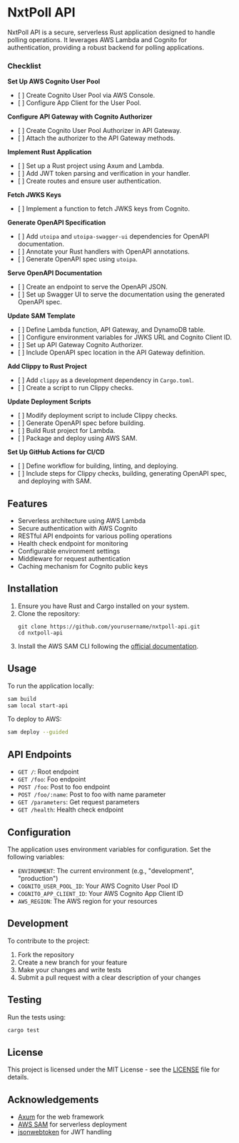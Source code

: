 # NxtPoll API

NxtPoll API is a secure, serverless Rust application designed to handle polling operations. It leverages AWS Lambda and Cognito for authentication, providing a robust backend for polling applications.

### Checklist

**Set Up AWS Cognito User Pool**

- \[ \] Create Cognito User Pool via AWS Console.
- \[ \] Configure App Client for the User Pool.

**Configure API Gateway with Cognito Authorizer**

- \[ \] Create Cognito User Pool Authorizer in API Gateway.
- \[ \] Attach the authorizer to the API Gateway methods.

**Implement Rust Application**

- \[ \] Set up a Rust project using Axum and Lambda.
- \[ \] Add JWT token parsing and verification in your handler.
- \[ \] Create routes and ensure user authentication.

**Fetch JWKS Keys**

- \[ \] Implement a function to fetch JWKS keys from Cognito.

**Generate OpenAPI Specification**

- \[ \] Add `utoipa` and `utoipa-swagger-ui` dependencies for OpenAPI documentation.
- \[ \] Annotate your Rust handlers with OpenAPI annotations.
- \[ \] Generate OpenAPI spec using `utoipa`.

**Serve OpenAPI Documentation**

- \[ \] Create an endpoint to serve the OpenAPI JSON.
- \[ \] Set up Swagger UI to serve the documentation using the generated OpenAPI spec.

**Update SAM Template**

- \[ \] Define Lambda function, API Gateway, and DynamoDB table.
- \[ \] Configure environment variables for JWKS URL and Cognito Client ID.
- \[ \] Set up API Gateway Cognito Authorizer.
- \[ \] Include OpenAPI spec location in the API Gateway definition.

**Add Clippy to Rust Project**

- \[ \] Add `clippy` as a development dependency in `Cargo.toml`.
- \[ \] Create a script to run Clippy checks.

**Update Deployment Scripts**

- \[ \] Modify deployment script to include Clippy checks.
- \[ \] Generate OpenAPI spec before building.
- \[ \] Build Rust project for Lambda.
- \[ \] Package and deploy using AWS SAM.

**Set Up GitHub Actions for CI/CD**

- \[ \] Define workflow for building, linting, and deploying.
- \[ \] Include steps for Clippy checks, building, generating OpenAPI spec, and deploying with SAM.

## Features

- Serverless architecture using AWS Lambda
- Secure authentication with AWS Cognito
- RESTful API endpoints for various polling operations
- Health check endpoint for monitoring
- Configurable environment settings
- Middleware for request authentication
- Caching mechanism for Cognito public keys

## Installation

1. Ensure you have Rust and Cargo installed on your system.
1. Clone the repository:
   ```
   git clone https://github.com/yourusername/nxtpoll-api.git
   cd nxtpoll-api
   ```
1. Install the AWS SAM CLI following the [official documentation](https://docs.aws.amazon.com/serverless-application-model/latest/developerguide/serverless-sam-cli-install.html).

## Usage

To run the application locally:

```bash
sam build
sam local start-api
```

To deploy to AWS:

```bash
sam deploy --guided
```

## API Endpoints

- `GET /`: Root endpoint
- `GET /foo`: Foo endpoint
- `POST /foo`: Post to foo endpoint
- `POST /foo/:name`: Post to foo with name parameter
- `GET /parameters`: Get request parameters
- `GET /health`: Health check endpoint

## Configuration

The application uses environment variables for configuration. Set the following variables:

- `ENVIRONMENT`: The current environment (e.g., "development", "production")
- `COGNITO_USER_POOL_ID`: Your AWS Cognito User Pool ID
- `COGNITO_APP_CLIENT_ID`: Your AWS Cognito App Client ID
- `AWS_REGION`: The AWS region for your resources

## Development

To contribute to the project:

1. Fork the repository
1. Create a new branch for your feature
1. Make your changes and write tests
1. Submit a pull request with a clear description of your changes

## Testing

Run the tests using:

```bash
cargo test
```

## License

This project is licensed under the MIT License - see the [LICENSE](LICENSE) file for details.

## Acknowledgements

- [Axum](https://github.com/tokio-rs/axum) for the web framework
- [AWS SAM](https://aws.amazon.com/serverless/sam/) for serverless deployment
- [jsonwebtoken](https://github.com/Keats/jsonwebtoken) for JWT handling
